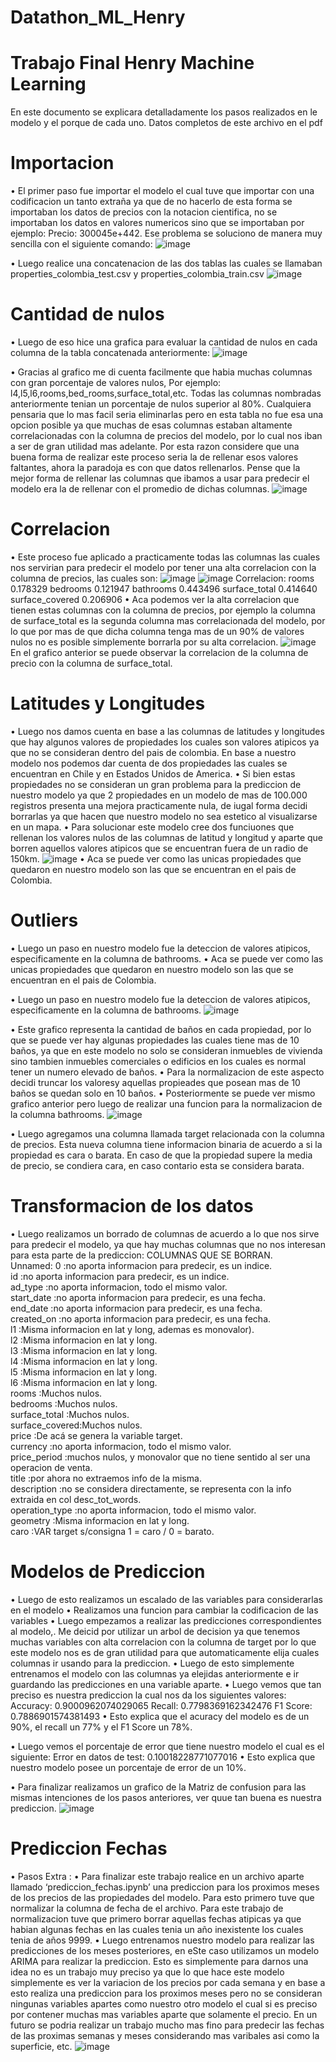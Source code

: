 # Datathon_ML_Henry

# Trabajo Final Henry Machine Learning
En este documento se explicara detalladamente los pasos realizados en le modelo y el porque de cada uno. 
Datos completos de este archivo en el pdf

# Importacion
•	El primer paso fue importar el modelo el cual tuve que importar con una codificacion un tanto extraña ya que de no hacerlo de esta forma se importaban los datos de precios con la notacion cientifica, no se importaban los datos en valores numericos sino que se importaban por ejemplo:
Precio: 300045e+442.
Ese problema se soluciono de manera muy sencilla con el siguiente comando:
![image](https://user-images.githubusercontent.com/106763237/199896298-8cbe5c48-836d-4a03-a518-9e0e54c03d1d.png)

•	Luego realice una concatenacion de las dos tablas las cuales se llamaban properties_colombia_test.csv y properties_colombia_train.csv
![image](https://user-images.githubusercontent.com/106763237/199896331-a1dc6974-0c0b-4026-b1d8-bfe8abc172ce.png)

# Cantidad de nulos
•	Luego de eso hice una grafica para evaluar la cantidad de nulos en cada columna de la tabla concatenada anteriormente:
![image](https://user-images.githubusercontent.com/106763237/199896372-2cd913a5-d6f6-4f28-9495-f788ae4857fc.png)

•	Gracias al grafico me di cuenta facilmente que habia muchas columnas con gran porcentaje de valores nulos, Por ejemplo: l4,l5,l6,rooms,bed_rooms,surface_total,etc. Todas las columnas nombradas anteriormente tenian un porcentaje de nulos superior al 80%. Cualquiera pensaria que lo mas facil seria eliminarlas pero en esta tabla no fue esa una opcion posible ya que muchas de esas columnas estaban altamente correlacionadas con la columna de precios del modelo, por lo cual nos iban a ser de gran utilidad mas adelante. Por esta razon considere que una buena forma de realizar este proceso seria la de rellenar esos valores faltantes, ahora la paradoja es con que datos rellenarlos. Pense que la mejor forma de rellenar las columnas que ibamos a usar para predecir el modelo era la de rellenar con el promedio de dichas columnas.
![image](https://user-images.githubusercontent.com/106763237/199896487-52ebb72d-3c1e-4f18-903a-635e03d9801f.png)

# Correlacion
•	Este proceso fue aplicado a practicamente todas las columnas las cuales nos servirian para predecir el modelo por tener una alta correlacion con la columna de precios, las cuales son:
![image](https://user-images.githubusercontent.com/106763237/199896515-6a78d182-00f3-4272-adf6-c72a8866f509.png)
![image](https://user-images.githubusercontent.com/106763237/199896526-5837bde8-0162-4a1e-b3c2-09951c57fa30.png)
Correlacion: 
rooms              0.178329
bedrooms           0.121947
bathrooms          0.443496
surface_total      0.414640
surface_covered    0.206906
•	Aca podemos ver la alta correlacion que tienen estas columnas con la columna de precios, por ejemplo la columna de surface_total es la segunda columna mas correlacionada del modelo, por lo que por mas de que dicha columna tenga mas de un 90% de valores nulos no es posible simplemente borrarla por su alta correlacion.
![image](https://user-images.githubusercontent.com/106763237/199896551-7b2471a8-54e0-44d0-9a4f-41adfe51a963.png)
En el grafico anterior se puede observar la correlacion de la columna de precio con la columna de surface_total.

# Latitudes y Longitudes
•	Luego nos damos cuenta en base a las columnas de latitudes y longitudes que hay algunos valores de propiedades los cuales son valores atipicos ya que no se consideran dentro del pais de colombia. En base a nuestro modelo nos podemos dar cuenta de dos propiedades las cuales se encuentran en Chile y en Estados Unidos de America.
•	Si bien estas propiedades no se consideran un gran problema para la prediccion de nuestro modelo ya que 2 propiedades en un modelo de mas de 100.000 registros presenta una mejora practicamente nula, de iugal forma decidi borrarlas ya que hacen que nuestro modelo no sea estetico al visualizarse en un mapa.
•	Para solucionar este modelo cree dos funciuones que rellenan los valores nulos de las columnas de latitud y longitud y aparte que borren aquellos valores atipicos que se encuentran fuera de un radio de 150km.
![image](https://user-images.githubusercontent.com/106763237/199896687-b57f23da-a19b-4a65-a47e-14aad920eae5.png)
•	Aca se puede ver como las unicas propiedades que quedaron en nuestro modelo son las que se encuentran en el pais de Colombia.

# Outliers
•	Luego un paso en nuestro modelo fue la deteccion de valores atipicos, especificamente en la columna de bathrooms.
•	Aca se puede ver como las unicas propiedades que quedaron en nuestro modelo son las que se encuentran en el pais de Colombia.

•	Luego un paso en nuestro modelo fue la deteccion de valores atipicos, especificamente en la columna de bathrooms.
![image](https://user-images.githubusercontent.com/106763237/199896762-7a7044a2-5cee-4e41-8160-b817e303d931.png)

•	Este grafico representa la cantidad de baños en cada propiedad, por lo que se puede ver hay algunas propiedades las cuales tiene mas de 10 baños, ya que en este modelo no solo se consideran inmuebles de vivienda sino tambien inmuebles comerciales o edificios en los cuales es normal tener un numero elevado de baños.
•	Para la normalizacion de este aspecto decidi truncar los valoresy aquellas propieades que posean mas de 10 baños se quedan solo en 10 baños.
•	Posteriormente se puede ver mismo grafico anterior pero luego de realizar una funcion para la normalizacion de la columna bathrooms.
![image](https://user-images.githubusercontent.com/106763237/199896817-c717bc40-f139-4541-ab96-e20d9f84843a.png)

•	Luego agregamos una columna llamada target relacionada con la columna de precios. Esta nueva columna tiene informacion binaria de acuerdo a si la propiedad es cara o barata. En caso de que la propiedad supere la media de precio, se condiera cara, en caso contario esta se considera barata.

# Transformacion de los datos
•	Luego realizamos un borrado de columnas de acuerdo a lo que nos sirve para predecir el modelo, ya que hay muchas columnas que no nos interesan para esta parte de la prediccion:
COLUMNAS QUE SE BORRAN.  
Unnamed: 0   :no aporta informacion para predecir, es un indice.                
   id             :no aporta informacion para predecir, es un indice.  
   ad_type        :no aporta informacion, todo el mismo valor.  
   start_date     :no aporta informacion para predecir, es una fecha.  
   end_date       :no aporta informacion para predecir, es una fecha.  
   created_on     :no aporta informacion para predecir, es una fecha.  
   l1             :Misma informacion en lat y long, ademas es monovalor).  
   l2             :Misma informacion en lat y long.  
   l3             :Misma informacion en lat y long.  
   l4             :Misma informacion en lat y long.  
   l5             :Misma informacion en lat y long.  
   l6             :Misma informacion en lat y long.  
   rooms          :Muchos nulos.  
   bedrooms       :Muchos nulos.  
   surface_total  :Muchos nulos.  
   surface_covered:Muchos nulos.  
   price          :De acá se genera la variable target.  
   currency       :no aporta informacion, todo el mismo valor.  
   price_period   :muchos nulos, y monovalor que no tiene sentido al ser una operacion de venta.  
   title          :por ahora no extraemos info de la misma.  
   description    :no se considera directamente, se representa con la info extraida en col desc_tot_words.  
   operation_type :no aporta informacion, todo el mismo valor.  
   geometry       :Misma informacion en lat y long.  
   caro           :VAR target s/consigna 1 = caro / 0 = barato.  

# Modelos de Prediccion
•	Luego de esto realizamos un escalado de las variables para considerarlas en el modelo 
•	Realizamos una funcion para cambiar la codificacion de las variables
•	Luego empezamos a realizar las predicciones correspondientes al modelo,. Me deicid por utilizar un arbol de decision ya que tenemos muchas variables con alta correlacion con la columna de target por lo que este modelo nos es de gran utilidad para que automaticamente elija cuales columnas ir usando para la prediccion.
•	Luego de esto simplemente entrenamos el modelo con las columnas ya elejidas anteriormente e ir guardando las predicciones en una variable aparte.
•	Luego vemos que tan preciso es nuestra prediccion la cual nos da los siguientes valores:
Accuracy:  0.9000962074029065
Recall:  0.7798369162342476
F1 Score:  0.7886901574381493
•	Esto explica que el acuracy del modelo es de un 90%, el recall un 77% y el F1 Score un 78%.

•	Luego vemos el porcentaje de error que tiene nuestro modelo el cual es el siguiente:
Error en datos de test: 0.10018228771077016
•	Esto explica que nuestro modelo posee un porcentaje de error de un 10%.

•	Para finalizar realizamos un grafico de la Matriz de confusion para las mismas intenciones de los pasos anteriores, ver quue tan buena es nuestra prediccion.
![image](https://user-images.githubusercontent.com/106763237/199896907-2d8c2937-8cba-4200-a507-5073d4c6b414.png)

# Prediccion Fechas
•	Pasos Extra :
•	Para finalizar este trabajo realice  en un archivo aparte llamado ‘prediccion_fechas.ipynb’ una prediccion para los proximos meses de los precios de las propiedades del modelo. Para esto primero tuve que normalizar la columna de fecha de el archivo. Para este trabajo de normalizacion tuve que primero borrar aquellas fechas atipicas ya que habian algunas  fechas en las cuales tenia un año inexistente los cuales tenia de años 9999.
•	Luego entrenamos nuestro modelo para realizar las predicciones de los meses posteriores, en eSte caso utilizamos un modelo ARIMA para realizar la prediccion. Esto es simplemente para darnos una idea no es un trabajo muy preciso ya que lo que hace este modelo simplemente es ver la variacion de los precios por cada semana y en base a esto realiza una prediccion para los proximos meses pero no se consideran ningunas variables apartes como nuestro otro modelo el cual si es preciso por contener muchas mas variables aparte que solamente el precio. En un futuro se podria realizar un trabajo mucho mas fino para predecir las fechas de las proximas semanas y meses considerando mas varibales asi como la superficie, etc.
![image](https://user-images.githubusercontent.com/106763237/199896995-dc64b0b8-738a-4cb7-8836-e0633617890c.png)




